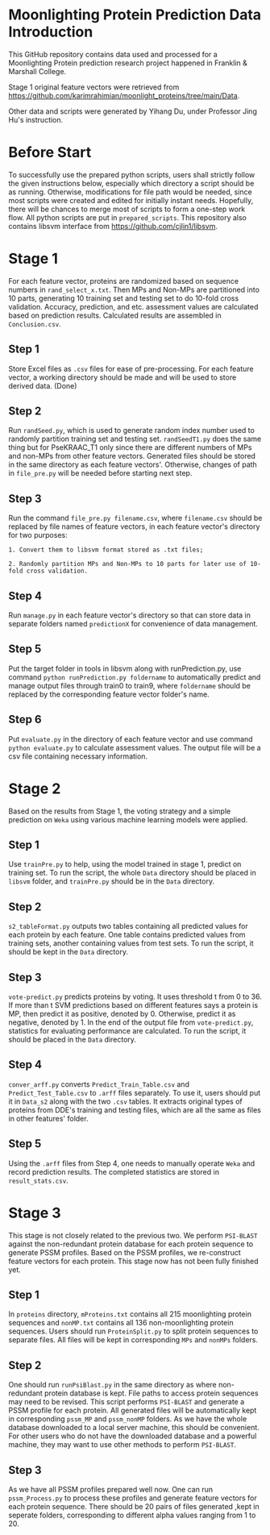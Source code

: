 # Moonlighting Protein Prediction Data Introduction
This GitHub repository contains data used and processed for a Moonlighting Protein prediction research project happened in Franklin & Marshall College. 

Stage 1 original feature vectors were retrieved from https://github.com/karimrahimian/moonlight_proteins/tree/main/Data. 

Other data and scripts were generated by Yihang Du, under Professor Jing Hu's instruction.

# Before Start

To successfully use the prepared python scripts, users shall strictly follow the given instructions below, especially which directory a script should be as running. Otherwise, modifications for file path would be needed, since most scripts were created and edited for initially instant needs. Hopefully, there will be chances to merge most of scripts to form a one-step work flow. All python scripts are put in `prepared_scripts`. This repository also contains libsvm interface from https://github.com/cjlin1/libsvm.

# Stage 1

For each feature vector, proteins are randomized based on sequence numbers in `rand_select_x.txt`. Then MPs and Non-MPs are partitioned into 10 parts, generating 10 training set and testing set to do 10-fold cross validation. Accuracy, prediction, and etc. assessment values are calculated based on prediction results. Calculated results are assembled in `Conclusion.csv`.

## Step 1

Store Excel files as `.csv` files for ease of pre-processing. For each feature vector, a working directory should be made and will be used to store derived data. (Done)

## Step 2

Run `randSeed.py`, which is used to generate random index number used to randomly partition training set and testing set. `randSeedT1.py` does the same thing but for PseKRAAC_T1 only since there are different numbers of MPs and non-MPs from other feature vectors. Generated files should be stored in the same directory as each feature vectors'. Otherwise, changes of path in `file_pre.py` will be needed before starting next step.

## Step 3

Run the command `file_pre.py filename.csv`, where `filename.csv` should be replaced by file names of feature vectors, in each feature vector's directory for two purposes:

	1. Convert them to libsvm format stored as .txt files;
	
	2. Randomly partition MPs and Non-MPs to 10 parts for later use of 10-fold cross validation.
	
## Step 4

Run `manage.py` in each feature vector's directory so that can store data in separate folders named `predictionX` for convenience of data management.

## Step 5

Put the target folder in tools in libsvm along with runPrediction.py, use command `python runPrediction.py foldername` to automatically predict and manage output files through train0 to train9, where `foldername` should be replaced by the corresponding feature vector folder's name.

## Step 6

Put `evaluate.py` in the directory of each feature vector and use command `python evaluate.py` to calculate assessment values. The output file will be a csv file containing necessary information.

# Stage 2

Based on the results from Stage 1, the voting strategy and a simple prediction on `Weka` using various machine learning models were applied.

## Step 1

Use `trainPre.py` to help, using the model trained in stage 1, predict on training set. To run the script, the whole `Data` directory should be placed in `libsvm` folder, and `trainPre.py` should be in the `Data` directory.

## Step 2

`s2_tableFormat.py` outputs two tables containing all predicted values for each protein by each feature. One table contains predicted values from training sets, another containing values from test sets. To run the script, it should be kept in the `Data` directory.

## Step 3

`vote-predict.py` predicts proteins by voting. It uses threshold t from 0 to 36. If more than t SVM predictions based on different features says a protein is MP, then predict it as positive, denoted by 0. Otherwise, predict it as negative, denoted by 1. In the end of the output file from `vote-predict.py`, statistics for evaluating performance are calculated. To run the script, it should be placed in the `Data` directory.

## Step 4

`conver_arff.py` converts `Predict_Train_Table.csv` and `Predict_Test_Table.csv` to `.arff` files separately. To use it, users should put it in `Data_s2` along with the two `.csv` tables. It extracts original types of proteins from DDE's training and testing files, which are all the same as files in other features' folder. 

## Step 5

Using the `.arff` files from Step 4, one needs to manually operate `Weka` and record prediction results. The completed statistics are stored in `result_stats.csv`.

# Stage 3

This stage is not closely related to the previous two. We perform `PSI-BLAST` against the non-redundant protein database for each protein sequence to generate PSSM profiles. Based on the PSSM profiles, we re-construct feature vectors for each protein. This stage now has not been fully finished yet.

## Step 1

In `proteins` directory, `mProteins.txt` contains all 215 moonlighting protein sequences and `nonMP.txt` contains all 136 non-moonlighting protein sequences. Users should run `ProteinSplit.py` to split protein sequences to separate files. All files will be kept in corresponding `MPs` and `nonMPs` folders.

## Step 2

One should run `runPsiBlast.py` in the same directory as where non-redundant protein database is kept. File paths to access protein sequences may need to be revised. This script performs `PSI-BLAST` and generate a PSSM profile for each protein. All generated files will be automatically kept in corresponding `pssm_MP` and `pssm_nonMP` folders. As we have the whole database downloaded to a local server machine, this should be convenient. For other users who do not have the downloaded database and a powerful machine, they may want to use other methods to perform `PSI-BLAST`. 

## Step 3

As we have all PSSM profiles prepared well now. One can run `pssm_Process.py` to process these profiles and generate feature vectors for each protein sequence. There should be 20 pairs of files generated ,kept in seperate folders, corresponding to different alpha values ranging from 1 to 20.

